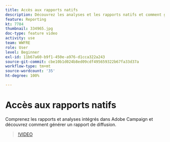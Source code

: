 ```yaml
---
title: Accès aux rapports natifs
description: Découvrez les analyses et les rapports natifs et comment générer un rapport de diffusion.
feature: Reporting
kt: 7784
thumbnail: 334965.jpg
doc-type: feature video
activity: use
team: WWFRE
role: User
level: Beginner
exl-id: 11b67a60-b9f1-450e-a976-d1cca322a243
source-git-commit: cbe10b1d024b8ed09cdf495659322b67fa33d37a
workflow-type: tm+mt
source-wordcount: '35'
ht-degree: 100%

---
```


# Accès aux rapports natifs

Comprenez les rapports et analyses intégrés dans Adobe Campaign et découvrez comment générer un rapport de diffusion.

>[!VIDEO](https://video.tv.adobe.com/v/334965?quality=12)
